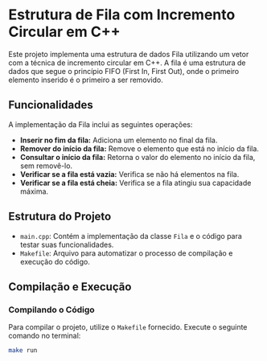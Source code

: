 # Estrutura de Fila com Incremento Circular em C++

Este projeto implementa uma estrutura de dados Fila utilizando um vetor com a técnica de incremento circular em C++. A fila é uma estrutura de dados que segue o princípio FIFO (First In, First Out), onde o primeiro elemento inserido é o primeiro a ser removido.

## Funcionalidades

A implementação da Fila inclui as seguintes operações:

- **Inserir no fim da fila:** Adiciona um elemento no final da fila.
- **Remover do início da fila:** Remove o elemento que está no início da fila.
- **Consultar o início da fila:** Retorna o valor do elemento no início da fila, sem removê-lo.
- **Verificar se a fila está vazia:** Verifica se não há elementos na fila.
- **Verificar se a fila está cheia:** Verifica se a fila atingiu sua capacidade máxima.

## Estrutura do Projeto

- `main.cpp`: Contém a implementação da classe `Fila` e o código para testar suas funcionalidades.
- `Makefile`: Arquivo para automatizar o processo de compilação e execução do código.

## Compilação e Execução

### Compilando o Código

Para compilar o projeto, utilize o `Makefile` fornecido. Execute o seguinte comando no terminal:

```bash
make run

